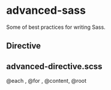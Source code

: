 advanced-sass
=============

Some of best practices for writing Sass.

Directive
---------
advanced-directive.scss
-----------------------

@each , @for , @content, @root
